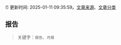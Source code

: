 :alarm_clock: 更新时间: 2025-01-11 09:35:59。[文章来源](/README.md)、[文章分类](/TAGS.md)

## 报告


> 关键字：`报告`、`月报`



